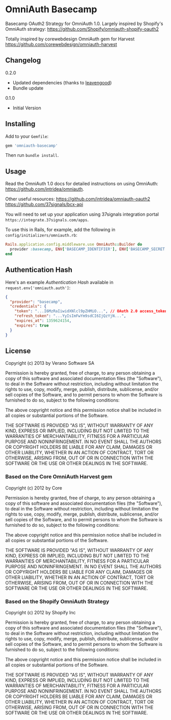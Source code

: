 # OmniAuth Basecamp

Basecamp OAuth2 Strategy for OmniAuth 1.0. Largely inspired by Shopify's OmniAuth strategy: https://github.com/Shopify/omniauth-shopify-oauth2

Totally inspired by corewebdesign OmniAuth gem for Harvest
https://github.com/corewebdesign/omniauth-harvest

## Changelog

0.2.0
* Updated dependencies (thanks to [leavengood](https://github.com/leavengood))
* Bundle update

0.1.0
- Initial Version

## Installing

Add to your `Gemfile`:

```ruby
gem 'omniauth-basecamp'
```

Then run `bundle install`.

## Usage

Read the OmniAuth 1.0 docs for detailed instructions on using OmniAuth: https://github.com/intridea/omniauth.

Other useful resources:
https://github.com/intridea/omniauth-oauth2
https://github.com/37signals/bcx-api

You will need to set up your application using 37signals integration portal `https://integrate.37signals.com/apps`.

To use this in Rails, for example, add the following in `config/initializers/omniauth.rb`:

```ruby
Rails.application.config.middleware.use OmniAuth::Builder do
  provider :basecamp, ENV['BASECAMP_IDENTIFIER'], ENV['BASECAMP_SECRET']
end
```

## Authentication Hash

Here's an example *Authentication Hash* available in `request.env['omniauth.auth']`:

```json
{
  "provider": "basecamp",
  "credentials": {
    "token": "...I6MzRaIiwidXNlcl9pZHMiO...", // OAuth 2.0 access_token; use this for authenticating API requests
    "refresh_token": "...YyIsImFwYm9sdCI6IjQzYjN...",
    "expires_at": 1359624154,
    "expires": true
  }
}
```

## License
Copyright (c) 2013 by Verano Software SA

Permission is hereby granted, free of charge, to any person obtaining a copy of this software and associated documentation files (the "Software"), to deal in the Software without restriction, including without limitation the rights to use, copy, modify, merge, publish, distribute, sublicense, and/or sell copies of the Software, and to permit persons to whom the Software is furnished to do so, subject to the following conditions:

The above copyright notice and this permission notice shall be included in all copies or substantial portions of the Software.

THE SOFTWARE IS PROVIDED "AS IS", WITHOUT WARRANTY OF ANY KIND, EXPRESS OR IMPLIED, INCLUDING BUT NOT LIMITED TO THE WARRANTIES OF MERCHANTABILITY, FITNESS FOR A PARTICULAR PURPOSE AND NONINFRINGEMENT. IN NO EVENT SHALL THE AUTHORS OR COPYRIGHT HOLDERS BE LIABLE FOR ANY CLAIM, DAMAGES OR OTHER LIABILITY, WHETHER IN AN ACTION OF CONTRACT, TORT OR OTHERWISE, ARISING FROM, OUT OF OR IN CONNECTION WITH THE SOFTWARE OR THE USE OR OTHER DEALINGS IN THE SOFTWARE.

### Based on the Core OmniAuth Harvest gem
Copyright (c) 2012 by Core

Permission is hereby granted, free of charge, to any person obtaining a copy of this software and associated documentation files (the "Software"), to deal in the Software without restriction, including without limitation the rights to use, copy, modify, merge, publish, distribute, sublicense, and/or sell copies of the Software, and to permit persons to whom the Software is furnished to do so, subject to the following conditions:

The above copyright notice and this permission notice shall be included in all copies or substantial portions of the Software.

THE SOFTWARE IS PROVIDED "AS IS", WITHOUT WARRANTY OF ANY KIND, EXPRESS OR IMPLIED, INCLUDING BUT NOT LIMITED TO THE WARRANTIES OF MERCHANTABILITY, FITNESS FOR A PARTICULAR PURPOSE AND NONINFRINGEMENT. IN NO EVENT SHALL THE AUTHORS OR COPYRIGHT HOLDERS BE LIABLE FOR ANY CLAIM, DAMAGES OR OTHER LIABILITY, WHETHER IN AN ACTION OF CONTRACT, TORT OR OTHERWISE, ARISING FROM, OUT OF OR IN CONNECTION WITH THE SOFTWARE OR THE USE OR OTHER DEALINGS IN THE SOFTWARE.

### Based on the Shopify OmniAuth Strategy
Copyright (c) 2012 by Shopify Inc

Permission is hereby granted, free of charge, to any person obtaining a copy of this software and associated documentation files (the "Software"), to deal in the Software without restriction, including without limitation the rights to use, copy, modify, merge, publish, distribute, sublicense, and/or sell copies of the Software, and to permit persons to whom the Software is furnished to do so, subject to the following conditions:

The above copyright notice and this permission notice shall be included in all copies or substantial portions of the Software.

THE SOFTWARE IS PROVIDED "AS IS", WITHOUT WARRANTY OF ANY KIND, EXPRESS OR IMPLIED, INCLUDING BUT NOT LIMITED TO THE WARRANTIES OF MERCHANTABILITY, FITNESS FOR A PARTICULAR PURPOSE AND NONINFRINGEMENT. IN NO EVENT SHALL THE AUTHORS OR COPYRIGHT HOLDERS BE LIABLE FOR ANY CLAIM, DAMAGES OR OTHER LIABILITY, WHETHER IN AN ACTION OF CONTRACT, TORT OR OTHERWISE, ARISING FROM, OUT OF OR IN CONNECTION WITH THE SOFTWARE OR THE USE OR OTHER DEALINGS IN THE SOFTWARE.
